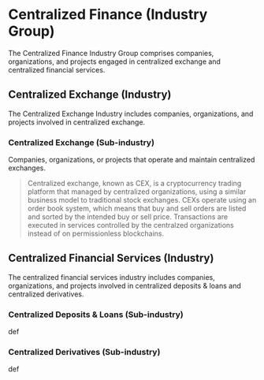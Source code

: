 # Centralized Finance (Industry Group)

The Centralized Finance Industry Group comprises companies, organizations, and projects engaged in centralized exchange and centralized financial services.



## Centralized Exchange (Industry)

The Centralized Exchange Industry includes companies, organizations, and projects involved in centralized exchange.

### Centralized Exchange (Sub-industry)

Companies, organizations, or projects that operate and maintain centralized exchanges.

> Centralized exchange, known as CEX, is a cryptocurrency trading platform that managed by centralized organizations, using a similar business model to traditional stock exchanges. CEXs operate using an order book system, which means that buy and sell orders are listed and sorted by the intended buy or sell price. Transactions are executed in services controlled by the centralzed organizations instead of on permissionless blockchains.

## Centralized Financial Services (Industry)

The centralized financial services industry includes companies, organizations, and projects involved in centralized deposits & loans and centralized derivatives.

### Centralized Deposits & Loans (Sub-industry)

def

### Centralized Derivatives (Sub-industry)

def
